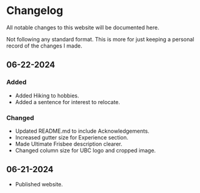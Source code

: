 # Changelog

All notable changes to this website will be documented here.

Not following any standard format. This is more for just keeping a personal record of the changes I made.

## 06-22-2024
### Added
- Added Hiking to hobbies.
- Added a sentence for interest to relocate.

### Changed
- Updated README.md to include Acknowledgements.
- Increased gutter size for Experience section.
- Made Ultimate Frisbee description clearer.
- Changed column size for UBC logo and cropped image.

## 06-21-2024

 - Published website.